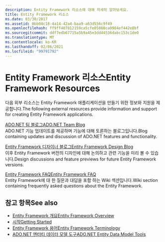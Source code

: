 ```yaml
---
description: Entity Framework 리소스에 대해 자세히 알아보세요.
title: Entity Framework 리소스
ms.date: 03/30/2017
ms.assetid: 0bb04c18-4a14-42a4-baa9-a63d556c9f49
ms.openlocfilehash: ff9ff407812159ca5cfe05080ca0984ef442e8bf
ms.sourcegitcommit: ddf7edb67715a5b9a45e3dd44536dabc153c1de0
ms.translationtype: MT
ms.contentlocale: ko-KR
ms.lasthandoff: 02/06/2021
ms.locfileid: "99791792"
---
```

# <a name="entity-framework-resources"></a><span data-ttu-id="4f6e5-103">Entity Framework 리소스</span><span class="sxs-lookup"><span data-stu-id="4f6e5-103">Entity Framework Resources</span></span>

<span data-ttu-id="4f6e5-104">다음 외부 리소스는 Entity Framework 애플리케이션을 만들기 위한 정보와 지원을 제공합니다.</span><span class="sxs-lookup"><span data-stu-id="4f6e5-104">The following external resources provide information and support for creating Entity Framework applications.</span></span>  
  
 [<span data-ttu-id="4f6e5-105">ADO.NET 팀 블로그</span><span class="sxs-lookup"><span data-stu-id="4f6e5-105">ADO.NET Team Blog</span></span>](/archive/blogs/adonet/)  
 <span data-ttu-id="4f6e5-106">ADO.NET 기능 업데이트를 제공하며 기능에 대해 토론하는 블로그입니다.</span><span class="sxs-lookup"><span data-stu-id="4f6e5-106">Blog containing updates and discussion of ADO.NET features and functionality.</span></span>  
  
 [<span data-ttu-id="4f6e5-107">Entity Framework 디자이너 블로그</span><span class="sxs-lookup"><span data-stu-id="4f6e5-107">Entity Framework Design Blog</span></span>](/archive/blogs/efdesign)  
 <span data-ttu-id="4f6e5-108">이후 Entity Framework 버전의 디자인에 대해 논의하고 관련 기능을 미리 볼 수 있습니다.</span><span class="sxs-lookup"><span data-stu-id="4f6e5-108">Design discussions and feature previews for future Entity Framework versions.</span></span>  
  
 [<span data-ttu-id="4f6e5-109">Entity Framework FAQ</span><span class="sxs-lookup"><span data-stu-id="4f6e5-109">Entity Framework FAQ</span></span>](https://social.technet.microsoft.com/wiki/contents/articles/3737.entity-framework-faq.aspx)  
 <span data-ttu-id="4f6e5-110">Entity Framework에 대 한 질문과 대답을 포함 하는 Wiki 섹션입니다.</span><span class="sxs-lookup"><span data-stu-id="4f6e5-110">Wiki section containing frequently asked questions about the Entity Framework.</span></span>  
  
## <a name="see-also"></a><span data-ttu-id="4f6e5-111">참고 항목</span><span class="sxs-lookup"><span data-stu-id="4f6e5-111">See also</span></span>

- [<span data-ttu-id="4f6e5-112">Entity Framework 개요</span><span class="sxs-lookup"><span data-stu-id="4f6e5-112">Entity Framework Overview</span></span>](overview.md)
- [<span data-ttu-id="4f6e5-113">시작</span><span class="sxs-lookup"><span data-stu-id="4f6e5-113">Getting Started</span></span>](getting-started.md)
- [<span data-ttu-id="4f6e5-114">Entity Framework 용어</span><span class="sxs-lookup"><span data-stu-id="4f6e5-114">Entity Framework Terminology</span></span>](terminology.md)
- <span data-ttu-id="4f6e5-115">[ADO.NET 엔터티 데이터 모델 도구](/previous-versions/dotnet/netframework-4.0/bb399249(v=vs.100))</span><span class="sxs-lookup"><span data-stu-id="4f6e5-115">[ADO.NET Entity Data Model Tools](/previous-versions/dotnet/netframework-4.0/bb399249(v=vs.100))</span></span>
